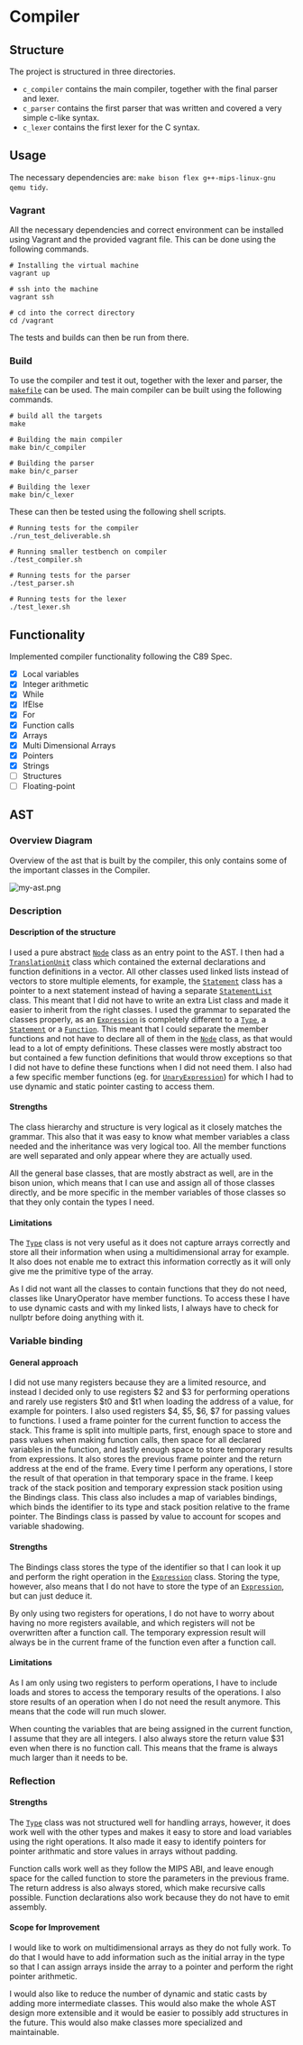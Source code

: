 # Compiler


## Structure

The project is structured in three directories.

- `c_compiler` contains the main compiler, together with the final parser and lexer.
- `c_parser` contains the first parser that was written and covered a very simple c-like syntax.
- `c_lexer` contains the first lexer for the C syntax.


## Usage

The necessary dependencies are: `make bison flex g++-mips-linux-gnu qemu tidy`.

### Vagrant
All the necessary dependencies and correct environment can be installed using Vagrant and the
provided vagrant file. This can be done using the following commands.

``` shell
# Installing the virtual machine
vagrant up

# ssh into the machine
vagrant ssh

# cd into the correct directory
cd /vagrant
```

The tests and builds can then be run from there.

### Build

To use the compiler and test it out, together with the lexer and parser, the [`makefile`](/makefile) can
be used. The main compiler can be built using the following commands.

``` shell
# build all the targets
make

# Building the main compiler
make bin/c_compiler

# Building the parser
make bin/c_parser

# Building the lexer
make bin/c_lexer
```

These can then be tested using the following shell scripts.

``` shell
# Running tests for the compiler
./run_test_deliverable.sh

# Running smaller testbench on compiler
./test_compiler.sh

# Running tests for the parser
./test_parser.sh

# Running tests for the lexer
./test_lexer.sh
```


## Functionality

Implemented compiler functionality following the C89 Spec.

- [x] Local variables
- [x] Integer arithmetic
- [x] While
- [x] IfElse
- [x] For
- [x] Function calls
- [x] Arrays
- [x] Multi Dimensional Arrays
- [x] Pointers
- [x] Strings
- [ ] Structures
- [ ] Floating-point

## AST

### Overview Diagram

Overview of the ast that is built by the compiler, this only contains some of the important classes
in the Compiler.

![my-ast.png](/res/my-ast.png)

### Description

#### Description of the structure

I used a pure abstract [`Node`](/c_compiler/include/node.hpp) class as an entry point to the AST.
I then had a [`TranslationUnit`](/c_compiler/include/translation_unit.hpp) class which contained 
the external declarations and function
definitions in a vector. All other classes used linked lists instead of vectors to store
multiple elements, for example, the [`Statement`](/c_compiler/include/statement.hpp) class has a 
pointer to a next statement instead
of having a separate [`StatementList`](/c_compiler/include/statement.hpp) class. This meant that 
I did not have to write an extra List
class and made it easier to inherit from the right classes. I used the grammar to separated the
classes properly, as an [`Expression`](/c_compiler/include/expression.hpp) is completely different 
to a [`Type`](/c_compiler/include/type.hpp), a [`Statement`](/c_compiler/include/statement.hpp) 
or a [`Function`](/c_compiler/include/function.hpp).
This meant that I could separate the member functions and not have to declare all of them in the
[`Node`](/c_compiler/include/node.hpp) class, as that would lead to a lot of empty definitions. These classes were mostly abstract too
but contained a few function definitions that would throw exceptions so that I did not have to
define these functions when I did not need them. I also had a few specific member functions
(eg. for [`UnaryExpression`](/c_compiler/include/expression.hpp)) for which I had to use dynamic 
and static pointer casting to access them.

#### Strengths

The class hierarchy and structure is very logical as it closely matches the grammar.
This also that it was easy to know what member variables a class needed and the
inheritance was very logical too. All the member functions are well separated
and only appear where they are actually used.

All the general base classes, that are mostly abstract as well, are in the bison union,
which means that I can use and assign all of those classes directly, and be more
specific in the member variables of those classes so that they only contain the types I need.

#### Limitations 

The [`Type`](/c_compiler/include/type.hpp) class is not very useful as it does not capture arrays correctly and store
all their information when using a multidimensional array for example. It also does not
enable me to extract this information correctly as it will only give me the primitive type of
the array.

As I did not want all the classes to contain functions that they do not need, classes like
UnaryOperator have member functions. To access these I have to use dynamic casts and with my
linked lists, I always have to check for nullptr before doing anything with it.

### Variable binding

#### General approach

I did not use many registers because they are a limited resource, and instead I decided
only to use registers $2 and $3 for performing operations and rarely use registers $t0 and $t1
when loading the address of a value, for example for pointers. I also used registers $4, $5, $6, $7
for passing values to functions. I used a frame pointer for the current function to access the
stack. This frame is split into multiple parts, first, enough space to store and pass values
when making function calls, then space for all declared variables in the function, and lastly enough
space to store temporary results from expressions. It also stores the previous frame pointer and the
return address at the end of the frame. Every time I perform any operations, I store
the result of that operation in that temporary space in the frame. I keep track of the stack
position and temporary expression stack position using the Bindings class. This class also includes
a map of variables bindings, which binds the identifier to its type and stack position
relative to the frame pointer. The Bindings class is passed by value to account for scopes and
variable shadowing. 

#### Strengths

The Bindings class stores the type of the identifier so that I can look
it up and perform the right operation in the [`Expression`](/c_compiler/include/expression.hpp) class. Storing the type, however, also
means that I do not have to store the type of an [`Expression`](/c_compiler/include/expression.hpp), but can just deduce it.

By only using two registers for operations, I do not have to worry about having no more
registers available, and which registers will not be overwritten after a function call.
The temporary expression result will always be in the current frame of the function even after
a function call.

#### Limitations

As I am only using two registers to perform operations, I have to include loads and
stores to access the temporary results of the operations. I also store results of an operation
when I do not need the result anymore. This means that the code will run much slower.

When counting the variables that are being assigned in the current function, I assume that
they are all integers. I also always store the return value $31 even when there is no function
call. This means that the frame is always much larger than it needs to be.

### Reflection

#### Strengths

The [`Type`](/c_compiler/include/type.hpp) class was not structured well for handling arrays, however, it does work well
with the other types and makes it easy to store and load variables using the
right operations. It also made it easy to identify pointers for pointer arithmatic and store
values in arrays without padding.

Function calls work well as they follow the MIPS ABI, and leave enough space for the called
function to store the parameters in the previous frame. The return address is also always stored,
which make recursive calls possible. Function declarations also work because they do not have
to emit assembly.

#### Scope for Improvement

I would like to work on multidimensional arrays as they do not fully work. To do
that I would have to add information such as the initial array in the type so that I can assign
arrays inside the array to a pointer and perform the right pointer arithmetic.

I would also like to reduce the number of dynamic and static casts by adding more
intermediate classes. This would also make the whole AST design more extensible and it would
be easier to possibly add structures in the future. This would also make classes more specialized
and maintainable.
